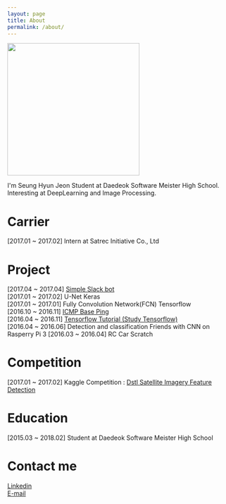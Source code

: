 ```yaml
---
layout: page
title: About
permalink: /about/
---
```


<img src="https://avatars0.githubusercontent.com/u/17673616" width="300" height="300"><br>

I'm Seung Hyun Jeon
Student at Daedeok Software Meister High School.  
Interesting at DeepLearning and Image Processing.  

# Carrier
[2017.01 ~ 2017.02] Intern at Satrec Initiative Co., Ltd

# Project
[2017.04 ~ 2017.04] [Simple Slack bot](https://github.com/FuZer/sogyumo_slack_bot)  
[2017.01 ~ 2017.02] U-Net Keras  
[2017.01 ~ 2017.01] Fully Convolution Network(FCN) Tensorflow  
[2016.10 ~ 2016.11] [ICMP Base Ping](https://github.com/FuZer/Ping)  
[2016.04 ~ 2016.11] [Tensorflow Tutorial (Study Tensorflow)](https://github.com/FuZer/Study_TensorFlow)  
[2016.04 ~ 2016.06] Detection and classification Friends with CNN on Rasperry Pi 3
[2016.03 ~ 2016.04] RC Car Scratch  

# Competition
[2017.01 ~ 2017.02] Kaggle Competition : [Dstl Satellite Imagery Feature Detection ](https://www.kaggle.com/c/dstl-satellite-imagery-feature-detection)


# Education
[2015.03 ~ 2018.02] Student at Daedeok Software Meister High School

# Contact me
[Linkedin](https://www.linkedin.com/in/fuzer/)  
[E-mail](mailto:shtowever@gmail.com)
